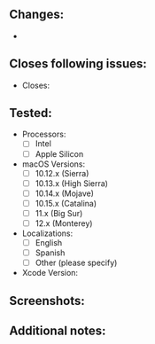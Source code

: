 <!--
Thanks for sending a pull request! Please make sure you click the link above to view the contribution guidelines, then fill out the blanks below.

Please use one of these hashtags for your PR title:
- #added - Used for new features and things that have been added into the project
- #fixed - Used for bugfixes
- #changed - Used for PRs changing current or existing features
- #removed - Used for PRs removing existing features
- #infra - Used for PRs that are (usually) not product work
-->

## Changes:
- 

## Closes following issues:
- Closes: 

## Tested:
- Processors:
  - [ ] Intel
  - [ ] Apple Silicon
- macOS Versions:
  - [ ] 10.12.x (Sierra)
  - [ ] 10.13.x (High Sierra)
  - [ ] 10.14.x (Mojave)
  - [ ] 10.15.x (Catalina)
  - [ ] 11.x (Big Sur)
  - [ ] 12.x (Monterey)
- Localizations:
  - [ ] English
  - [ ] Spanish
  - [ ] Other (please specify)
- Xcode Version:
  
## Screenshots:

## Additional notes:

